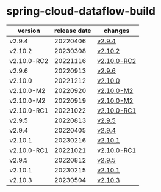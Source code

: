 # spring-cloud-dataflow-build	


|version|release date|changes|
|---|---|---|
|v2.9.4|20220406|[v2.9.4](./v2.9.4-20220406.md)|
|v2.10.2|20230308|[v2.10.2](./v2.10.2-20230308.md)|
|v2.10.0-RC2|20221116|[v2.10.0-RC2](./v2.10.0-RC2-20221116.md)|
|v2.9.6|20220913|[v2.9.6](./v2.9.6-20220913.md)|
|v2.10.0|20221212|[v2.10.0](./v2.10.0-20221212.md)|
|v2.10.0-M2|20220920|[v2.10.0-M2](./v2.10.0-M2-20220920.md)|
|v2.10.0-M2|20220919|[v2.10.0-M2](./v2.10.0-M2-20220919.md)|
|v2.10.0-RC1|20221022|[v2.10.0-RC1](./v2.10.0-RC1-20221022.md)|
|v2.9.5|20220813|[v2.9.5](./v2.9.5-20220813.md)|
|v2.9.4|20220405|[v2.9.4](./v2.9.4-20220405.md)|
|v2.10.1|20230216|[v2.10.1](./v2.10.1-20230216.md)|
|v2.10.0-RC1|20221021|[v2.10.0-RC1](./v2.10.0-RC1-20221021.md)|
|v2.9.5|20220812|[v2.9.5](./v2.9.5-20220812.md)|
|v2.10.1|20230215|[v2.10.1](./v2.10.1-20230215.md)|
|v2.10.3|20230504|[v2.10.3](./v2.10.3-20230504.md)|
